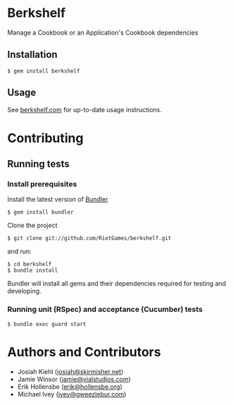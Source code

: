 # Berkshelf

Manage a Cookbook or an Application's Cookbook dependencies

## Installation

    $ gem install berkshelf

## Usage

See [berkshelf.com](http://berkshelf.com) for up-to-date usage instructions.

# Contributing

## Running tests

### Install prerequisites

Install the latest version of [Bundler](http://gembundler.com)

    $ gem install bundler

Clone the project

    $ git clone git://github.com/RiotGames/berkshelf.git

and run:

    $ cd berkshelf
    $ bundle install

Bundler will install all gems and their dependencies required for testing and developing. 

### Running unit (RSpec) and acceptance (Cucumber) tests

    $ bundle exec guard start

# Authors and Contributors

* Josiah Kiehl (<josiah@skirmisher.net>)
* Jamie Winsor (<jamie@vialstudios.com>)
* Erik Hollensbe (<erik@hollensbe.org>)
* Michael Ivey (<ivey@gweezlebur.com>)
